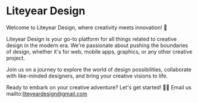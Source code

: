 # Liteyear Design

Welcome to Liteyear Design, where creativity meets innovation! 🚀

Liteyear Design is your go-to platform for all things related to creative design in the modern era. We're passionate about pushing the boundaries of design, whether it's for web, mobile apps, graphics, or any other creative project.

Join us on a journey to explore the world of design possibilities, collaborate with like-minded designers, and bring your creative visions to life.

Ready to embark on your creative adventure? Let's get started! 🎨✨
Email us mailto:liteyeardesign@gmail.com 

